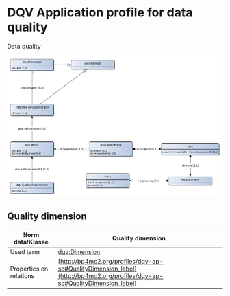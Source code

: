 # DQV Application profile for data quality


Data quality


![](dqv-ap-sc.png)

## Quality dimension

|!form data!Klasse|Quality dimension
|----------|------
|Used term|[dqv:Dimension](http://www.w3.org/ns/dqv#Dimension)
|Properties en relations|[http://bp4mc2.org/profiles/dqv-ap-sc#QualityDimension_label](http://bp4mc2.org/profiles/dqv-ap-sc#QualityDimension_label)


